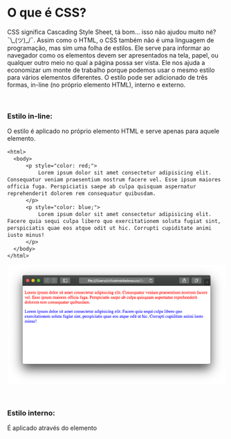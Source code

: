 # O que é CSS?
  
  
CSS significa Cascading Style Sheet, tá bom… isso não ajudou muito né?  ¯\\\_(ツ)\_/¯.
Assim como o HTML, o CSS também não é uma linguagem de programação, mas sim uma folha de estilos. Ele serve para informar ao navegador como os elementos devem ser apresentados na tela, papel, ou qualquer outro meio no qual a página possa ser vista. Ele nos ajuda a economizar um monte de trabalho porque podemos usar o mesmo estilo para vários elementos diferentes.
O estilo pode ser adicionado de três formas, in-line (no próprio elemento HTML), interno e externo.
  
  
&nbsp;
  
  
### Estilo in-line:
O estilo é aplicado no próprio elemento HTML e serve apenas para aquele elemento. 

```
<html>
  <body>
      <p style="color: red;">
          Lorem ipsum dolor sit amet consectetur adipisicing elit. Consequatur veniam praesentium nostrum facere vel. Esse ipsum maiores officia fuga. Perspiciatis saepe ab culpa quisquam aspernatur reprehenderit dolorem rem consequatur quibusdam.
      </p>
      <p style="color: blue;">
          Lorem ipsum dolor sit amet consectetur adipisicing elit. Facere quia sequi culpa libero quo exercitationem soluta fugiat sint, perspiciatis quae eos atque odit ut hic. Corrupti cupiditate animi iusto minus!
      </p>
  </body>
</html>
```
  
  
![Estilo inline](imagens/estilo_inline.png)
  
  
&nbsp;
  
  
### Estilo interno:
É aplicado através do elemento <style> dentro da página HTML.
  
```
<html>
  <head>
      <style>
          p{ color: green; }
      </style>
  </head>
  <body>
      <p>
          Lorem ipsum dolor sit amet consectetur adipisicing elit. Consequatur veniam praesentium nostrum facere vel. Esse ipsum maiores officia fuga. Perspiciatis saepe ab culpa quisquam aspernatur reprehenderit dolorem rem consequatur quibusdam.
      </p>
  </body>
</html>
```
  
  
![Estilo interno](imagens/estilo_interno.png)
  
  
Particularmente não recomendo aplicar estilos in-line e interno, porque conforme as páginas crescem se torna muito difícil dar manutenção neste tipo de código.
  
  
&nbsp;
  
  
### Estilo externo:
Para utilizarmos um arquivo CSS externo basta inserir elemento \<link\> dentro de \<head\> e no atributo rel informamos o valor “stylesheet” ou seja, uma folha de estilos. Não confunda o elemento \<link\> com as âncoras \<a\> que falamos agora a pouco.
Para finalizar, basta atribuir ao atributo href a localização do arquivo CSS.

```
<html>
  <head>
      <link rel="stylesheet" href="style.css">
  </head>
</html>
```
  
  
&nbsp;
  
  
## Anatomia do seletor CSS
  
  
![Seletor CSS](imagens/anatomia_do_seletor.png)
  
  
### Seletores (Selector):
Os seletores servem para selecionar os elementos HTML que queremos aplicar um estilo, existem diferentes tipos de seletores, por hora, veremos apenas três deles, seletor de elemento, ID e de classe.
  
  
| Nome do Seletor      | O que ele seleciona                         |
| ----                 | ------                                      |
| Seletor de elemento  | Seleciona todos os elementos HTML da página | 
| Seletor de ID        | Seleciona um elemento específico através do seu atributo id. O ID é aplicado através do uso da hashtag # no arquivo CSS |
| Seletor de classe    | Aplica o estilo a todos os elementos que utilizem a classe. A classe é aplicada com o uso do ponto . no arquivo CSS |
  
  
Um seletor pode conter várias propriedades, cada uma deve ser separada por um ponto e vírgula “;” o navegador não faz distinção se as propriedades forem escritas na mesma linha ou em linhas diferentes desde que cada uma seja separada por um ponto e vírgula. O que delimita o início e o final do seletor são as chaves “{ }”.

```
<style>
  #paragrafo{
      color: red;
      font-size: 1em;
  }
</style>
```

É o mesmo que:

```
<style>
  #paragrafo{color: red;font-size: 1em;}
</style>
```
  
  
&nbsp;
  
  
### Propriedade (Property):
Especifica qual propriedade do elemento HTML selecionado queremos aplicar um estilo, no exemplo acima a propriedade que está sendo alterada é a cor da fonte color e o tamanho dela font-size. 
  
  
&nbsp;
  
  
### Valor (Property Value):
É o valor que queremos aplicar a propriedade, neste caso queremos que a cor da fonte seja vermelha, por tanto, o valor deve der red (vermelho em inglês).
  
  
A propriedade e o valor são separados por dois pontos “:”  

```
color: red;
```
  
  
É possível selecionar vários elementos HTML de uma só vez, para isso basta separar os seletores com uma vírgula

```
<head>
  <style>
    #sessao1, #sessao2{
        color: red;
    }
  </style>
</head>
```
  
  
&nbsp;
  
  

## Criando arquivo CSS
  
  
Para criarmos um arquivo CSS basta clicar em File/Save as… e salvar o arquivo com uma extensão .CSS
  
  
!(Salvando arquivo CSS)[imagens/vscode_saveAs.png]
  
  
!(Salvando arquivo CSS)[imagens/VsCode_Save_CSS.png]
  
  

[< Retornar à página principal](../README.md)
  
  
[Ir para a próxima página >](9-Aplicando-estilo-com-CSS.md)
